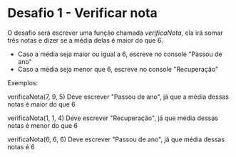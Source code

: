 # Desafio 1 - Verificar nota

O desafio será escrever uma função chamada *verificaNota*, ela irá somar três notas e dizer se a média delas é maior do que 6.

- Caso a média seja maior ou igual a 6, escreve no console "Passou de ano"
- Caso a média seja menor que 6, escreve no console "Recuperação"

Exemplos:

verificaNota(7, 9, 5)
Deve escrever "Passou de ano", já que a média dessas notas é maior do que 6

verificaNota(1, 1, 4)
Deve escrever "Recuperação", já que média dessas notas é menor do que 6

verificaNota(6, 6, 6)
Deve escrever "Passou de ano", já que média dessas notas é 6